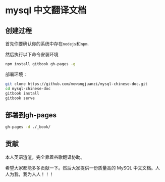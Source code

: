 # mysql 中文翻译文档

## 创建过程

首先你要确认你的系统中存在`nodejs`和`npm`.

然后执行以下命令安装环境

```bash
npm install gitbook gh-pages -g
```

部署环境：

```bash
git clone https://github.com/mowangjuanzi/mysql-chinese-doc.git
cd mysql-chinese-doc
gitbook install
gitbook serve
```

## 部署到gh-pages

```bash
gh-pages -d ./_book/
```

## 贡献

本人英语渣渣，完全靠着谷歌翻译协助。

希望大家都能多多贡献一下。然后大家提供一份质量高的 MySQL 中文文档。人人为我，我为人人！！！